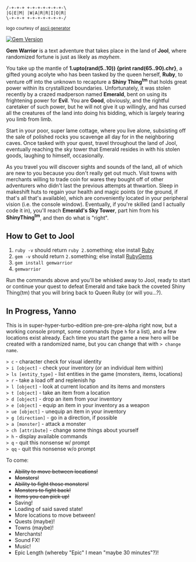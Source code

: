 ```
/-+-+-+ +-+-+-+-+-+-+-\
|G|E|M| |W|A|R|R|I|O|R|
\-+-+-+ +-+-+-+-+-+-+-/
```
<small>logo courtesy of [ascii generator](http://www.network-science.de/ascii/)</small>

[![Gem Version](https://badge.fury.io/rb/gemwarrior.svg)](http://badge.fury.io/rb/gemwarrior)

**Gem Warrior** is a text adventure that takes place in the land of **Jool**, where randomized fortune is just as likely as *mayhem*.

You take up the mantle of **1.upto(rand(5..10)) {print rand(65..90).chr}**, a gifted young acolyte who has been tasked by the queen herself, **Ruby**, to venture off into the unknown to recapture a **Shiny Thing<sup>tm</sup>** that holds great power within its crystallized boundaries. Unfortunately, it was stolen recently by a crazed madperson named **Emerald**, bent on using its frightening power for **Evil**. You are **Good**, obviously, and the rightful caretaker of such power, but he will not give it up willingly, and has cursed all the creatures of the land into doing his bidding, which is largely tearing you limb from limb.

Start in your poor, super lame cottage, where you live alone, subsisting off the sale of polished rocks you scavenge all day for in the neighboring caves. Once tasked with your quest, travel throughout the land of Jool, eventually reaching the sky tower that Emerald resides in with his stolen goods, laughing to himself, occasionally.

As you travel you will discover sights and sounds of the land, all of which are new to you because you don't really get out much. Visit towns with merchants willing to trade coin for wares they bought off of other adventurers who didn't last the previous attempts at thwartion. Sleep in makeshift huts to regain your health and magic points (or the ground, if that's all that's available), which are conveniently located in your peripheral vision (i.e. the console window). Eventually, if you're skilled (and I actually code it in), you'll reach **Emerald's Sky Tower**, part him from his **ShinyThing<sup>tm</sup>**, and then do what is "right".

## How to Get to Jool

1. `ruby -v` should return `ruby 2.`something; else install [Ruby](https://www.ruby-lang.org)
2. `gem -v` should return `2.`something; else install [RubyGems](https://rubygems.org)
2. `gem install gemwarrior`  
3. `gemwarrior`

Run the commands above and you'll be whisked away to Jool, ready to start or continue your quest to defeat Emerald and take back the coveted Shiny Thing(tm) that you will bring back to Queen Ruby (or will you...?).

## In Progress, Yanno

This is in super-hyper-turbo-edition pre-pre-pre-alpha right now, but a working console prompt, some commands (type `h` for a list), and a few locations exist already. Each time you start the game a new hero will be created with a randomized name, but you can change that with `> change name`.

`> c` - character check for visual identity  
`> i [object]` - check your inventory (or an individual item within)  
`> ls [entity_type]` - list entities in the game (monsters, items, locations)  
`> r` - take a load off and replenish hp  
`> l [object]` - look at current location and its items and monsters  
`> t [object]` - take an item from a location  
`> d [object]` - drop an item from your inventory  
`> e [object]` - equip an item in your inventory as a weapon  
`> ue [object]` - unequip an item in your inventory  
`> g [direction]` - go in a direction, if possible  
`> a [monster]` - attack a monster  
`> ch [attribute]` - change some things about yourself  
`> h` - display available commands  
`> q` - quit this nonsense w/ prompt  
`> qq` - quit this nonsense w/o prompt  

To come:

* ~~Ability to move between locations!~~
* ~~Monsters!~~
* ~~Ability to fight those monsters!~~
* ~~Monsters to fight back!~~
* ~~Items you can pick up!~~
* Saving!
* Loading of said saved state!
* More locations to move between!
* Quests (maybe)!
* Towns (maybe)!
* Merchants!
* Sound FX!
* Music!
* Epic Length (whereby "Epic" I mean "maybe 30 minutes"?)!

